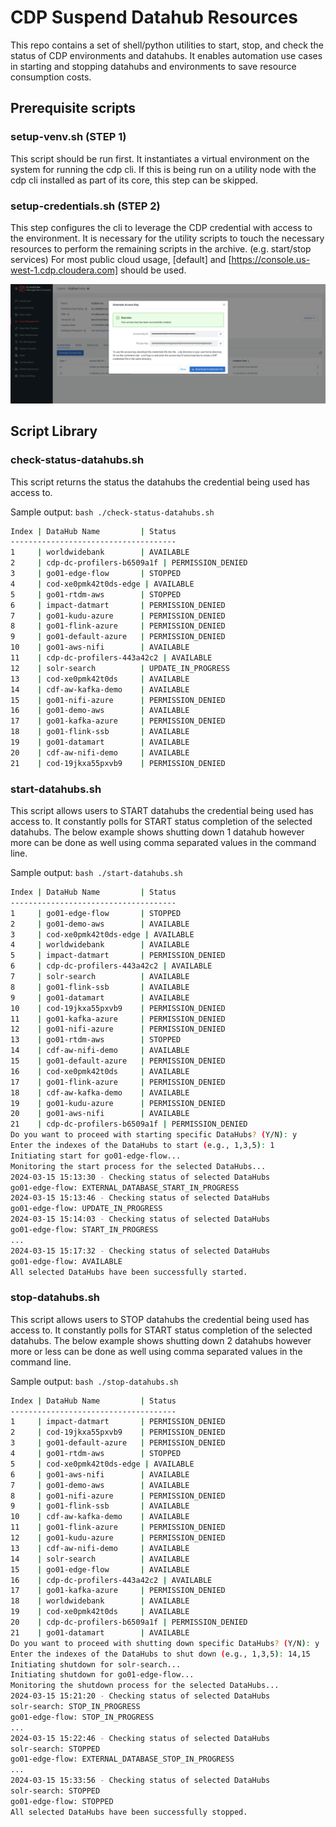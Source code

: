 # CDP Suspend Datahub Resources

This repo contains a set of shell/python utilities to start, stop, and check the status of CDP environments and datahubs. It enables automation use cases in starting and stopping datahubs and environments to save resource consumption costs.

## Prerequisite scripts

### setup-venv.sh (STEP 1)
This script should be run first. It instantiates a virtual environment on the system for running the cdp cli. If this is being run on a utility node with the cdp cli installed as part of its core, this step can be skipped.


### setup-credentials.sh (STEP 2)
This step configures the cli to leverage the CDP credential with access to the environment. It is necessary for the utility scripts to  touch the necessary resources to perform the remaining scripts in the archive. (e.g. start/stop services) For most public cloud usage, [default] and [https://console.us-west-1.cdp.cloudera.com] should be used.

![](/misc/setup-credentials.png)

## Script Library

### check-status-datahubs.sh
This script returns the status the datahubs the credential being used has access to.

Sample output: `bash ./check-status-datahubs.sh`
```bash
Index | DataHub Name         | Status
-------------------------------------
1     | worldwidebank        | AVAILABLE
2     | cdp-dc-profilers-b6509a1f | PERMISSION_DENIED
3     | go01-edge-flow       | STOPPED
4     | cod-xe0pmk42t0ds-edge | AVAILABLE
5     | go01-rtdm-aws        | STOPPED
6     | impact-datmart       | PERMISSION_DENIED
7     | go01-kudu-azure      | PERMISSION_DENIED
8     | go01-flink-azure     | PERMISSION_DENIED
9     | go01-default-azure   | PERMISSION_DENIED
10    | go01-aws-nifi        | AVAILABLE
11    | cdp-dc-profilers-443a42c2 | AVAILABLE
12    | solr-search          | UPDATE_IN_PROGRESS
13    | cod-xe0pmk42t0ds     | AVAILABLE
14    | cdf-aw-kafka-demo    | AVAILABLE
15    | go01-nifi-azure      | PERMISSION_DENIED
16    | go01-demo-aws        | AVAILABLE
17    | go01-kafka-azure     | PERMISSION_DENIED
18    | go01-flink-ssb       | AVAILABLE
19    | go01-datamart        | AVAILABLE
20    | cdf-aw-nifi-demo     | AVAILABLE
21    | cod-19jkxa55pxvb9    | PERMISSION_DENIED
```


### start-datahubs.sh
This script allows users to START datahubs the credential being used has access to. It constantly polls for START status completion of the selected datahubs. The below example shows shutting down 1 datahub however more can be done as well using comma separated values in the command line.

Sample output: `bash ./start-datahubs.sh`
```bash
Index | DataHub Name         | Status
-------------------------------------
1     | go01-edge-flow       | STOPPED
2     | go01-demo-aws        | AVAILABLE
3     | cod-xe0pmk42t0ds-edge | AVAILABLE
4     | worldwidebank        | AVAILABLE
5     | impact-datmart       | PERMISSION_DENIED
6     | cdp-dc-profilers-443a42c2 | AVAILABLE
7     | solr-search          | AVAILABLE
8     | go01-flink-ssb       | AVAILABLE
9     | go01-datamart        | AVAILABLE
10    | cod-19jkxa55pxvb9    | PERMISSION_DENIED
11    | go01-kafka-azure     | PERMISSION_DENIED
12    | go01-nifi-azure      | PERMISSION_DENIED
13    | go01-rtdm-aws        | STOPPED
14    | cdf-aw-nifi-demo     | AVAILABLE
15    | go01-default-azure   | PERMISSION_DENIED
16    | cod-xe0pmk42t0ds     | AVAILABLE
17    | go01-flink-azure     | PERMISSION_DENIED
18    | cdf-aw-kafka-demo    | AVAILABLE
19    | go01-kudu-azure      | PERMISSION_DENIED
20    | go01-aws-nifi        | AVAILABLE
21    | cdp-dc-profilers-b6509a1f | PERMISSION_DENIED
Do you want to proceed with starting specific DataHubs? (Y/N): y 
Enter the indexes of the DataHubs to start (e.g., 1,3,5): 1
Initiating start for go01-edge-flow...
Monitoring the start process for the selected DataHubs...
2024-03-15 15:13:30 - Checking status of selected DataHubs
go01-edge-flow: EXTERNAL_DATABASE_START_IN_PROGRESS
2024-03-15 15:13:46 - Checking status of selected DataHubs
go01-edge-flow: UPDATE_IN_PROGRESS
2024-03-15 15:14:03 - Checking status of selected DataHubs
go01-edge-flow: START_IN_PROGRESS
...
2024-03-15 15:17:32 - Checking status of selected DataHubs
go01-edge-flow: AVAILABLE
All selected DataHubs have been successfully started.
```


### stop-datahubs.sh
This script allows users to STOP datahubs the credential being used has access to. It constantly polls for START status completion of the selected datahubs. The below example shows shutting down 2 datahubs however more or less can be done as well using comma separated values in the command line.

Sample output: `bash ./stop-datahubs.sh`
```bash
Index | DataHub Name         | Status
-------------------------------------
1     | impact-datmart       | PERMISSION_DENIED
2     | cod-19jkxa55pxvb9    | PERMISSION_DENIED
3     | go01-default-azure   | PERMISSION_DENIED
4     | go01-rtdm-aws        | STOPPED
5     | cod-xe0pmk42t0ds-edge | AVAILABLE
6     | go01-aws-nifi        | AVAILABLE
7     | go01-demo-aws        | AVAILABLE
8     | go01-nifi-azure      | PERMISSION_DENIED
9     | go01-flink-ssb       | AVAILABLE
10    | cdf-aw-kafka-demo    | AVAILABLE
11    | go01-flink-azure     | PERMISSION_DENIED
12    | go01-kudu-azure      | PERMISSION_DENIED
13    | cdf-aw-nifi-demo     | AVAILABLE
14    | solr-search          | AVAILABLE
15    | go01-edge-flow       | AVAILABLE
16    | cdp-dc-profilers-443a42c2 | AVAILABLE
17    | go01-kafka-azure     | PERMISSION_DENIED
18    | worldwidebank        | AVAILABLE
19    | cod-xe0pmk42t0ds     | AVAILABLE
20    | cdp-dc-profilers-b6509a1f | PERMISSION_DENIED
21    | go01-datamart        | AVAILABLE
Do you want to proceed with shutting down specific DataHubs? (Y/N): y
Enter the indexes of the DataHubs to shut down (e.g., 1,3,5): 14,15
Initiating shutdown for solr-search...
Initiating shutdown for go01-edge-flow...
Monitoring the shutdown process for the selected DataHubs...
2024-03-15 15:21:20 - Checking status of selected DataHubs
solr-search: STOP_IN_PROGRESS
go01-edge-flow: STOP_IN_PROGRESS
...
2024-03-15 15:22:46 - Checking status of selected DataHubs
solr-search: STOPPED
go01-edge-flow: EXTERNAL_DATABASE_STOP_IN_PROGRESS
...
2024-03-15 15:33:56 - Checking status of selected DataHubs
solr-search: STOPPED
go01-edge-flow: STOPPED
All selected DataHubs have been successfully stopped.
```


